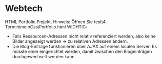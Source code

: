 # Webtech
HTML Portfolio Projekt. Hinweis: Öffnen Sie test\4. Termin\meinCss\Portfolio.html
WICHTIG:
- Falls Ressourcen-Adressen nicht relativ referenziert werden, also keine Bilder angezeigt werden -> zu relativen Adressen ändern.
- Die Blog-Einträge funktionieren über AJAX auf einem localen Server. Es müsste einer eingerichtet werden, damit zwischen den Blogeinträgen durchgewechselt werden kann.
